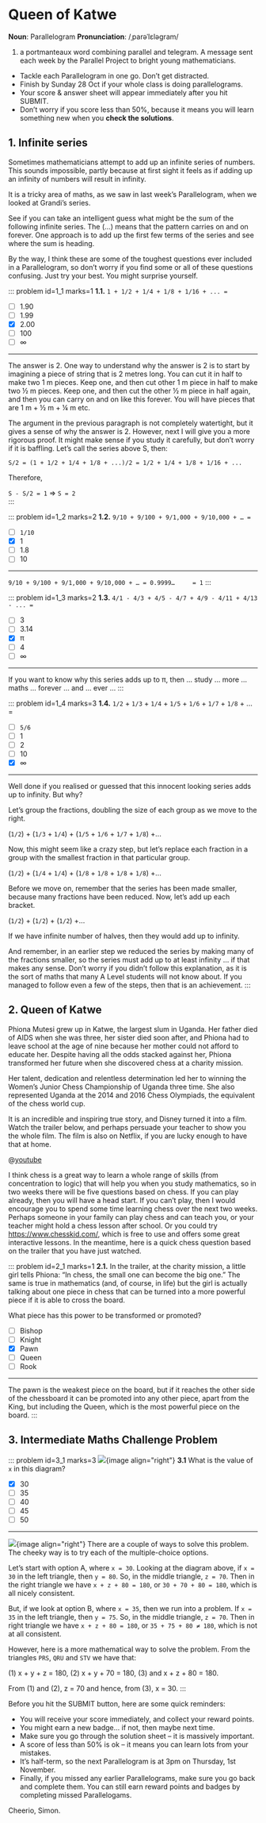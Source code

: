 # Queen of Katwe

<div class="dictionary">

__Noun__: Parallelogram
__Pronunciation__: /ˌparəˈlɛləɡram/

1. a portmanteaux word combining parallel and telegram. A message sent each
week by the Parallel Project to bright young mathematicians.

</div>

*	Tackle each Parallelogram in one go. Don’t get distracted.
*	Finish by Sunday 28 Oct if your whole class is doing parallelograms.  
*	Your score & answer sheet will appear immediately after you hit SUBMIT.
*	Don’t worry if you score less than 50%, because it means you will learn something new when you __check the solutions__.


## 1. Infinite series

Sometimes mathematicians attempt to add up an infinite series of numbers. This sounds impossible, partly because at first sight it feels as if adding up an infinity of numbers will result in infinity.  

It is a tricky area of maths, as we saw in last week’s Parallelogram, when we looked at Grandi’s series.  

See if you can take an intelligent guess what might be the sum of the following infinite series. The (…) means that the pattern carries on and on forever. One approach is to add up the first few terms of the series and see where the sum is heading.  

By the way, I think these are some of the toughest questions ever included in a Parallelogram, so don’t worry if you find some or all of these questions confusing. Just try your best. You might surprise yourself.

::: problem id=1_1 marks=1
__1.1.__ `1 + 1/2 + 1/4 + 1/8 + 1/16 + ... =`

* [ ] 1.90
* [ ] 1.99
* [x] 2.00
* [ ] 100
* [ ] ∞

---

The answer is 2. One way to understand why the answer is 2 is to start by imagining a piece of string that is 2 metres long. You can cut it in half to make two 1 m pieces. Keep one, and then cut other 1 m piece in half to make two ½ m pieces. Keep one, and then cut the other ½ m piece in half again, and then you can carry on and on like this forever. You will have pieces that are 1 m + ½ m + ¼ m etc.

The argument in the previous paragraph is not completely watertight, but it gives a sense of why the answer is 2. However, next I will give you a more rigorous proof. It might make sense if you study it carefully, but don’t worry if it is baffling. Let’s call the series above S, then:

`S/2 = (1 + 1/2 + 1/4 + 1/8 + ...)/2 = 1/2 + 1/4 + 1/8 + 1/16 + ...`

Therefore,

`S - S/2 = 1` => `S = 2`  
:::

::: problem id=1_2 marks=2
__1.2.__ `9/10 + 9/100 + 9/1,000 + 9/10,000 + … =`

* [ ] `1/10`
* [x] 1
* [ ] 1.8
* [ ] 10

---

`9/10 + 9/100 + 9/1,000 + 9/10,000 + … = 0.9999…	 = 1`
:::

::: problem id=1_3 marks=2
__1.3.__ `4/1 - 4/3 + 4/5 - 4/7 + 4/9 - 4/11 + 4/13 - ... =`

* [ ] 3
* [ ] 3.14
* [x] π
* [ ] 4
* [ ] ∞

---

If you want to know why this series adds up to π, then … study … more … maths … forever … and … ever …
:::

::: problem id=1_4 marks=3
__1.4.__ `1/2` + `1/3` + `1/4` + `1/5` + `1/6` + `1/7` + `1/8` + ... =

* [ ] `5/6`
* [ ] 1
* [ ] 2
* [ ] 10
* [x] ∞

---

Well done if you realised or guessed that this innocent looking series adds up to infinity. But why?  

Let’s group the fractions, doubling the size of each group as we move to the right.  

(`1/2`) + (`1/3` + `1/4`) + (`1/5` + `1/6` + `1/7` + `1/8`) +...  

Now, this might seem like a crazy step, but let’s replace each fraction in a group with the smallest fraction in that particular group.  

(`1/2`) + (`1/4` + `1/4`) + (`1/8` + `1/8` + `1/8` + `1/8`) +...  

Before we move on, remember that the series has been made smaller, because many fractions have been reduced. Now, let’s add up each bracket.  

(`1/2`) + (`1/2`) + (`1/2`) +...  

If we have infinite number of halves, then they would add up to infinity.  

And remember, in an earlier step we reduced the series by making many of the fractions smaller, so the series must add up to at least infinity … if that makes any sense. Don’t worry if you didn’t follow this explanation, as it is the sort of maths that many A Level students will not know about. If you managed to follow even a few of the steps, then that is an achievement.
:::


## 2. Queen of Katwe

Phiona Mutesi grew up in Katwe, the largest slum in Uganda. Her father died of AIDS when she was three, her sister died soon after, and Phiona had to leave school at the age of nine because her mother could not afford to educate her. Despite having all the odds stacked against her, Phiona transformed her future when she discovered chess at a charity mission.  

Her talent, dedication and relentless determination led her to winning the Women’s Junior Chess Championship of Uganda three time. She also represented Uganda at the 2014 and 2016 Chess Olympiads, the equivalent of the chess world cup.  

It is an incredible and inspiring true story, and Disney turned it into a film. Watch the trailer below, and perhaps persuade your teacher to show you the whole film. The film is also on Netflix, if you are lucky enough to have that at home.  

@[youtube](z4l3-_yub5A?rel=0)

I think chess is a great way to learn a whole range of skills (from concentration to logic) that will help you when you study mathematics, so in two weeks there will be five questions based on chess. If you can play already, then you will have a head start. If you can’t play, then I would encourage you to spend some time learning chess over the next two weeks. Perhaps someone in your family can play chess and can teach you, or your teacher might hold a chess lesson after school. Or you could try https://www.chesskid.com/, which is free to use and offers some great interactive lessons. In the meantime, here is a quick chess question based on the trailer that you have just watched.

::: problem id=2_1 marks=1
__2.1.__ In the trailer, at the charity mission, a little girl tells Phiona: “In chess, the small one can become the big one.” The same is true in mathematics (and, of course, in life) but the girl is actually talking about one piece in chess that can be turned into a more powerful piece if it is able to cross the board.  

What piece has this power to be transformed or promoted?

* [ ] Bishop
* [ ] Knight
* [x] Pawn
* [ ] Queen
* [ ] Rook

---

The pawn is the weakest piece on the board, but if it reaches the other side of the chessboard it can be promoted into any other piece, apart from the King, but including the Queen, which is the most powerful piece on the board.
:::


## 3.	Intermediate Maths Challenge Problem
<!--- (2011) Q7 --->

::: problem id=3_1 marks=3
![](/resources/9-06-queen-of-katwe/3-triangles-question.jpg){image align="right"}
__3.1__ What is the value of `x` in this diagram?

* [x] 30
* [ ] 35
* [ ] 40
* [ ] 45
* [ ] 50

---
![](/resources/9-06-queen-of-katwe/3-triangles-amswer.jpg){image align="right"}
There are a couple of ways to solve this problem. The cheeky way is to try each of the multiple-choice options.  

Let’s start with option A, where `x = 30`. Looking at the diagram above, if `x = 30` in the left triangle, then `y = 80`. So, in the middle triangle, `z = 70`. Then in the right triangle we have `x + z + 80 = 180`, or `30 + 70 + 80 = 180`, which is all nicely consistent.  

But, if we look at option B, where `x = 35`, then we run into a problem. If `x = 35` in the left triangle, then `y = 75`. So, in the middle triangle, `z = 70`. Then in right triangle we have `x + z + 80 = 180`, or `35 + 75 + 80 ≠ 180`, which is not at all consistent.  

However, here is a more mathematical way to solve the problem. From the triangles `PRS`, `QRU` and `STV` we have that:

(1) x + y + z = 180,
(2) x + y + 70 = 180,
(3) and x + z + 80 = 180.

From (1) and (2), z = 70 and hence, from (3), x = 30.
:::

Before you hit the SUBMIT button, here are some quick reminders:

*	You will receive your score immediately, and collect your reward points.
*	You might earn a new badge... if not, then maybe next time.
*	Make sure you go through the solution sheet – it is massively important.
*	A score of less than 50% is ok – it means you can learn lots from your mistakes.
*	It’s half-term, so the next Parallelogram is at 3pm on Thursday, 1st November. 
*	Finally, if you missed any earlier Parallelograms, make sure you go back and complete them. You can still earn reward points and badges by completing missed Parallelogams.

Cheerio,
Simon.
